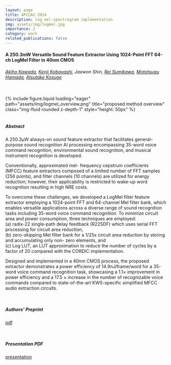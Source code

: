 ```yaml
---
layout: page
title: APCCAS 2024
description: log mel-spectrogram implementation
img: assets/img/logmel.jpg
importance: 2
category: work
related_publications: false
---
```


#### A 250.3mW Versatile Sound Feature Extractor Using 1024-Point FFT 64-ch LogMel Filter in 40nm CMOS
###### [Akiho Kawada](https://akiho-kawada.github.io/), [Kenji Kobayashi](https://www.kenjikoba.com/), Jaewon Shin, [Rei Sumikawa](https://jp.linkedin.com/in/rei-sumikawa-2b083625b), [Mototsugu Hamada](https://ieeexplore.ieee.org/author/37088514166), [Atsutake Kosuge](https://sites.google.com/view/atsutakekosuge-eng/home)

<br>

<div class="row justify-content-sm-center">
    <div class="col-sm mt-3 mt-md-0">
        {% include figure.liquid loading="eager" path="assets/img/logmel_overview.png" title="proposed method overview"  class="img-fluid rounded z-depth-1" style="height: 50px" %}
    </div>
</div>



<br>

##### _Abstract_
A 250.3µW always-on sound feature extractor that facilitates general-purpose sound recognition AI processing encompassing 35-word voice command recognition, environmental sound recognition, and musical instrument recognition is developed.

Conventionally, approximated mel- frequency cepstrum coefficients (MFCC) feature extractors composed of a limited number of FFT samples (256 points), and filter channels (10 channels) are utilized for energy reduction; however, their applicability is restricted to wake-up word recognition resulting in high NRE costs.

To overcome these challenges, we developed a LogMel filter feature extractor employing a 1024-point FFT and 64-channel Mel filter bank, which enables versatile applications across a diverse range of sound recognition tasks including 35-word voice command recognition. 
To minimize circuit area and power consumption, three techniques are employed: <br>
(a) radix-22 single-path delay feedback (R22SDF) which uses serial FFT processing for circuit area reduction, <br>
(b) zero-skipping Mel filter bank for a 1/25x circuit area reduction by storing and accumulating only non- zero elements, and <br>
(c) Log LUT, an LUT approximation to reduce the number of cycles by a factor of 20 compared with the CORDIC implementation. <br>

Designed and implemented in a 40nm CMOS process, the proposed extractor demonstrates a power efficiency of 14.9nJ/frame/word for a 35-word voice command recognition task, showcasing a 1.1× improvement in power efficiency and a 17.5 × increase in the number of recognizable voice commands compared to state-of-the-art KWS-specific simplified MFCC audio extraction circuits.

<br>

##### _Authors' Preprint_
[pdf](https://drive.google.com/file/d/1nyJjVpdPvio8WRDi3DD_--86FPmZVhed/view?usp=drive_link)

<br>

##### _Presentation PDF_
[presentation](https://drive.google.com/file/d/1Qc6F8eWOVGl_zb4NhoU9x78hLvn5m4xv/view?usp=sharing)

